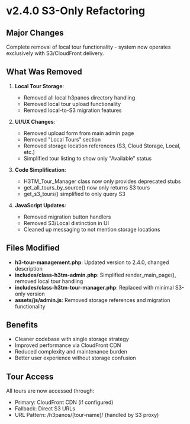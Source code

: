 # v2.4.0 S3-Only Refactoring

## Major Changes
Complete removal of local tour functionality - system now operates exclusively with S3/CloudFront delivery.

## What Was Removed
1. **Local Tour Storage**: 
   - Removed all local h3panos directory handling
   - Removed local tour upload functionality
   - Removed local-to-S3 migration features

2. **UI/UX Changes**:
   - Removed upload form from main admin page
   - Removed "Local Tours" section
   - Removed storage location references (S3, Cloud Storage, Local, etc.)
   - Simplified tour listing to show only "Available" status

3. **Code Simplification**:
   - H3TM_Tour_Manager class now only provides deprecated stubs
   - get_all_tours_by_source() now only returns S3 tours
   - get_s3_tours() simplified to only query S3

4. **JavaScript Updates**:
   - Removed migration button handlers
   - Removed S3/Local distinction in UI
   - Cleaned up messaging to not mention storage locations

## Files Modified
- **h3-tour-management.php**: Updated version to 2.4.0, changed description
- **includes/class-h3tm-admin.php**: Simplified render_main_page(), removed local tour handling
- **includes/class-h3tm-tour-manager.php**: Replaced with minimal S3-only version
- **assets/js/admin.js**: Removed storage references and migration functionality

## Benefits
- Cleaner codebase with single storage strategy
- Improved performance via CloudFront CDN
- Reduced complexity and maintenance burden
- Better user experience without storage confusion

## Tour Access
All tours are now accessed through:
- Primary: CloudFront CDN (if configured)
- Fallback: Direct S3 URLs
- URL Pattern: /h3panos/[tour-name]/ (handled by S3 proxy)